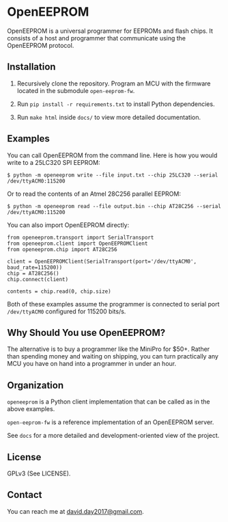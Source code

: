 # OpenEEPROM

OpenEEPROM is a universal programmer for EEPROMs and flash chips. 
It consists of a host and programmer that communicate using the 
OpenEEPROM protocol.

## Installation

1. Recursively clone the repository. Program an MCU with the firmware located 
in the submodule `open-eeprom-fw`.

2. Run `pip install -r requirements.txt` to install Python dependencies.

3. Run `make html` inside `docs/` to view more detailed documentation.

## Examples

You can call OpenEEPROM from the command line. Here is how you would write to a 25LC320 SPI EEPROM:

```
$ python -m openeeprom write --file input.txt --chip 25LC320 --serial /dev/ttyACM0:115200
```

Or to read the contents of an Atmel 28C256 parallel EEPROM:

```
$ python -m openeeprom read --file output.bin --chip AT28C256 --serial /dev/ttyACM0:115200
```

You can also import OpenEEPROM directly:

```
from openeeprom.transport import SerialTransport
from openeeprom.client import OpenEEPROMClient
from openeeprom.chip import AT28C256

client = OpenEEPROMClient(SerialTransport(port='/dev/ttyACM0', baud_rate=115200))
chip = AT28C256()
chip.connect(client)

contents = chip.read(0, chip.size)
```

Both of these examples assume the programmer is connected to serial port `/dev/ttyACM0` configured
for 115200 bits/s.

## Why Should You use OpenEEPROM?

The alternative is to buy a programmer like the MiniPro for $50+. 
Rather than spending money and waiting on shipping, 
you can turn practically any MCU you have on hand into a programmer
in under an hour.

## Organization 

`openeeprom` is a Python client implementation that can be called as in the above examples.

`open-eeprom-fw` is a reference implementation of an OpenEEPROM server.

See `docs` for a more detailed and development-oriented view of the project.

## License

GPLv3 (See LICENSE).

## Contact

You can reach me at david.day2017@gmail.com.

